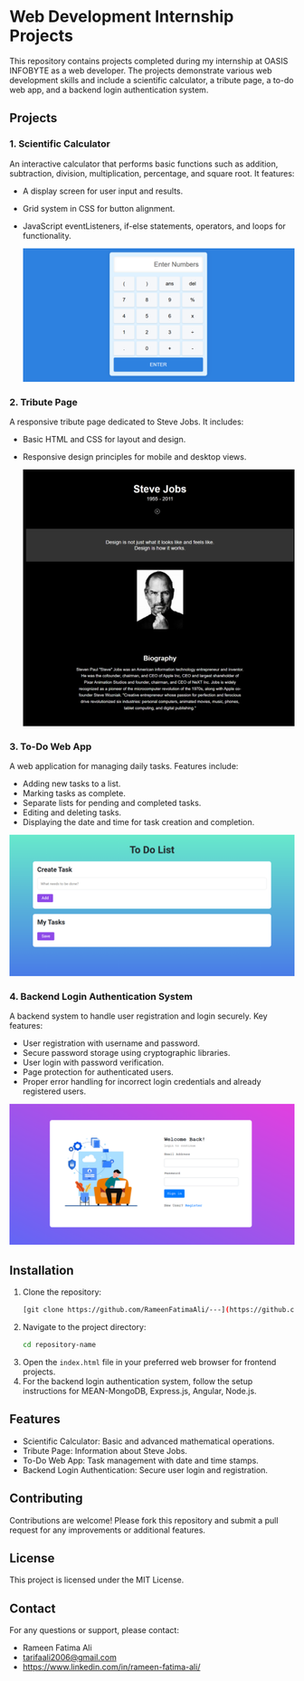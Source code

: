 # Web Development Internship Projects

This repository contains projects completed during my internship at OASIS INFOBYTE as a web developer. The projects demonstrate various web development skills and include a scientific calculator, a tribute page, a to-do web app, and a backend login authentication system.

## Projects

### 1. Scientific Calculator
An interactive calculator that performs basic functions such as addition, subtraction, division, multiplication, percentage, and square root. It features:
- A display screen for user input and results.
- Grid system in CSS for button alignment.
- JavaScript eventListeners, if-else statements, operators, and loops for functionality.
  
    ![Screenshot 2024-07-11 183834](Images/Screenshot%202024-07-11%20183834.png)

### 2. Tribute Page
A responsive tribute page dedicated to Steve Jobs. It includes:
- Basic HTML and CSS for layout and design.
- Responsive design principles for mobile and desktop views.
  
  ![Interface Screenshot](Images/Screenshot_11-7-2024_183530_127.0.0.1.jpeg)

### 3. To-Do Web App
A web application for managing daily tasks. Features include:
- Adding new tasks to a list.
- Marking tasks as complete.
- Separate lists for pending and completed tasks.
- Editing and deleting tasks.
- Displaying the date and time for task creation and completion.
 
 ![Screenshot 2024-07-11 183328](Images/Screenshot%202024-07-11%20183328.png)

### 4. Backend Login Authentication System
A backend system to handle user registration and login securely. Key features:
- User registration with username and password.
- Secure password storage using cryptographic libraries.
- User login with password verification.
- Page protection for authenticated users.
- Proper error handling for incorrect login credentials and already registered users.

![Screenshot 2024-07-11 182640](Images/Screenshot%202024-07-11%20182640.png)

## Installation

1. Clone the repository:
    ```bash
    [git clone https://github.com/RameenFatimaAli/---](https://github.com/RameenFatimaAli/---.git)
    ```
2. Navigate to the project directory:
    ```bash
    cd repository-name
    ```
3. Open the `index.html` file in your preferred web browser for frontend projects.
4. For the backend login authentication system, follow the setup instructions for MEAN-MongoDB, Express.js, Angular, Node.js.


## Features

- Scientific Calculator: Basic and advanced mathematical operations.
- Tribute Page: Information about Steve Jobs.
- To-Do Web App: Task management with date and time stamps.
- Backend Login Authentication: Secure user login and registration.

## Contributing

Contributions are welcome! Please fork this repository and submit a pull request for any improvements or additional features.

## License

This project is licensed under the MIT License.

## Contact

For any questions or support, please contact:
- Rameen Fatima Ali
- tarifaali2006@gmail.com
- https://www.linkedin.com/in/rameen-fatima-ali/

